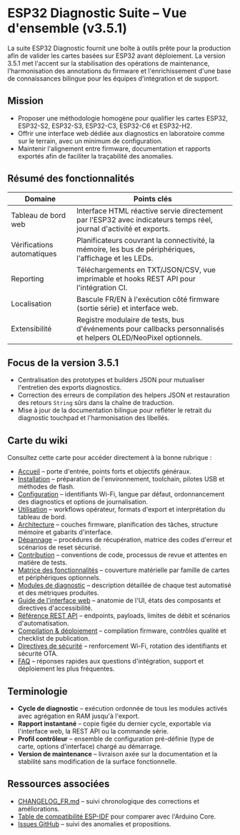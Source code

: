 # ESP32 Diagnostic Suite – Vue d'ensemble (v3.5.1)

La suite ESP32 Diagnostic fournit une boîte à outils prête pour la production afin de valider les cartes basées sur ESP32 avant déploiement. La version 3.5.1 met l'accent sur la stabilisation des opérations de maintenance, l'harmonisation des annotations du firmware et l'enrichissement d'une base de connaissances bilingue pour les équipes d'intégration et de support.

## Mission
- Proposer une méthodologie homogène pour qualifier les cartes ESP32, ESP32-S2, ESP32-S3, ESP32-C3, ESP32-C6 et ESP32-H2.
- Offrir une interface web dédiée aux diagnostics en laboratoire comme sur le terrain, avec un minimum de configuration.
- Maintenir l'alignement entre firmware, documentation et rapports exportés afin de faciliter la traçabilité des anomalies.

## Résumé des fonctionnalités
| Domaine | Points clés |
|---------|-------------|
| Tableau de bord web | Interface HTML réactive servie directement par l'ESP32 avec indicateurs temps réel, journal d'activité et exports. |
| Vérifications automatiques | Planificateurs couvrant la connectivité, la mémoire, les bus de périphériques, l'affichage et les LEDs. |
| Reporting | Téléchargements en TXT/JSON/CSV, vue imprimable et hooks REST API pour l'intégration CI. |
| Localisation | Bascule FR/EN à l'exécution côté firmware (sortie série) et interface web. |
| Extensibilité | Registre modulaire de tests, bus d'événements pour callbacks personnalisés et helpers OLED/NeoPixel optionnels. |

## Focus de la version 3.5.1
- Centralisation des prototypes et builders JSON pour mutualiser l'entretien des exports diagnostics.
- Correction des erreurs de compilation des helpers JSON et restauration des retours `String` sûrs dans la chaîne de traduction.
- Mise à jour de la documentation bilingue pour refléter le retrait du diagnostic touchpad et l'harmonisation des libellés.

## Carte du wiki
Consultez cette carte pour accéder directement à la bonne rubrique :

- [Accueil](home_FR.md) – porte d'entrée, points forts et objectifs généraux.
- [Installation](INSTALL_FR.md) – préparation de l'environnement, toolchain, pilotes USB et méthodes de flash.
- [Configuration](CONFIG_FR.md) – identifiants Wi-Fi, langue par défaut, ordonnancement des diagnostics et options de journalisation.
- [Utilisation](USAGE_FR.md) – workflows opérateur, formats d'export et interprétation du tableau de bord.
- [Architecture](ARCHITECTURE_FR.md) – couches firmware, planification des tâches, structure mémoire et gabarits d'interface.
- [Dépannage](TROUBLESHOOTING_FR.md) – procédures de récupération, matrice des codes d'erreur et scénarios de reset sécurisé.
- [Contribution](CONTRIBUTING_FR.md) – conventions de code, processus de revue et attentes en matière de tests.
- [Matrice des fonctionnalités](FEATURE_MATRIX_FR.md) – couverture matérielle par famille de cartes et périphériques optionnels.
- [Modules de diagnostic](DIAGNOSTIC_MODULES_FR.md) – description détaillée de chaque test automatisé et des métriques produites.
- [Guide de l'interface web](WEB_INTERFACE_FR.md) – anatomie de l'UI, états des composants et directives d'accessibilité.
- [Référence REST API](API_REFERENCE_FR.md) – endpoints, payloads, limites de débit et scénarios d'automatisation.
- [Compilation & déploiement](BUILD_AND_DEPLOY_FR.md) – compilation firmware, contrôles qualité et checklist de publication.
- [Directives de sécurité](SECURITY_FR.md) – renforcement Wi-Fi, rotation des identifiants et sécurité OTA.
- [FAQ](FAQ_FR.md) – réponses rapides aux questions d'intégration, support et déploiement les plus fréquentes.

## Terminologie
- **Cycle de diagnostic** – exécution ordonnée de tous les modules activés avec agrégation en RAM jusqu'à l'export.
- **Rapport instantané** – copie figée du dernier cycle, exportable via l'interface web, la REST API ou la commande série.
- **Profil contrôleur** – ensemble de configuration pré-définie (type de carte, options d'interface) chargé au démarrage.
- **Version de maintenance** – livraison axée sur la documentation et la stabilité sans modification de la surface fonctionnelle.

## Ressources associées
- [CHANGELOG_FR.md](../CHANGELOG_FR.md) – suivi chronologique des corrections et améliorations.
- [Table de compatibilité ESP-IDF](https://docs.espressif.com/projects/esp-idf/fr/latest/esp32/) pour comparer avec l'Arduino Core.
- [Issues GitHub](https://github.com/ESP32-Diagnostic/ESP32-Diagnostic/issues) – suivi des anomalies et propositions.
